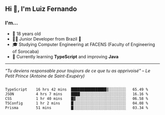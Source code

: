 <h2>Hi 👋, I'm Luiz Fernando</h2>

### I'm...
* 🤟 18 years old
* 👨‍💻 Junior Developer from Brazil 💚
* 🎓 Studying Computer Engineering at FACENS (Faculty of Engineering of Sorocaba)
* 🔭 Currently learning **TypeScript** and improving **Java**

---

_"Tu deviens responsable pour toujours de ce que tu as apprivoisé" – Le Petit Prince (Antoine de Saint-Exupéry)_

##

<!--START_SECTION:waka-->

```txt
TypeScript    16 hrs 42 mins  ████████████████▒░░░░░░░░   65.49 %
JSON          4 hrs 7 mins    ████░░░░░░░░░░░░░░░░░░░░░   16.16 %
CSS           1 hr 40 mins    █▓░░░░░░░░░░░░░░░░░░░░░░░   06.58 %
TSConfig      1 hr 2 mins     █░░░░░░░░░░░░░░░░░░░░░░░░   04.08 %
Prisma        51 mins         █░░░░░░░░░░░░░░░░░░░░░░░░   03.34 %
```

<!--END_SECTION:waka-->
